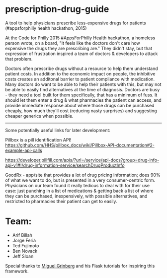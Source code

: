 # prescription-drug-guide
A tool to help physicians prescribe less-expensive drugs for patients (#appsforphilly health hackathon, 2015)

At the Code for Philly 2015 #AppsForPhilly Health hackathon, a homeless person wrote, on a board, "It feels like the doctors don't care how expensive the drugs they are prescribing are." They didn't stay, but that expression of frustration inspired a team of doctors & developers to attack that problem.

Doctors often prescribe drugs without a resource to help them understand patient costs. In addition to the economic impact on people, the inhibitive costs creates an additonal barrier to patient compliance with medication. Many doctors do want to be able to help their patients with this, but may not be able to easily find alternatives at the time of diagnosis. Doctors are busy - they need a tool built for them specifically, that has a minimum of fuss. It should let them enter a drug & what pharmacies the patient can access, and provide immediate response about where those drugs can be purchased cheaply, how much they'll cost (reducing nasty surprises) and suggesting cheaper generics when possible.


---

Some potentially useful links for later development:


Pillbox is a pill identification API!
https://github.com/HHS/pillbox_docs/wiki/Pillbox-API-documentation#2-example-api-calls

https://developer.pillfill.com/apis/?url=/service/api-docs?group=drug-info-api-v1#!/drug-information-service/searchDrugProductInfo

GoodRx - app/site that provides a lot of drug pricing information; does 90% of what we want to do, but is presented in a very consumer-centric form. Physicians on our team found it really tedious to deal with for their use case: just punching in a list of medications & getting back a list of where they can be purchased, inexpensively, with possible alternatives, and restricted to pharmacies their patient can get to easily.

Team:
====
* Arif Billah
* Jorge Feria
* Ted Fujimoto
* Ben Novack
* Jeff Sloan

Special thanks to [Miguel Grinberg](http://blog.miguelgrinberg.com/) and his Flask tutorials for inspiring this framework.
